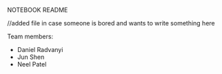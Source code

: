 NOTEBOOK README

//added file in case someone is bored and wants to write something here

Team members:
- Daniel Radvanyi
- Jun Shen
- Neel Patel